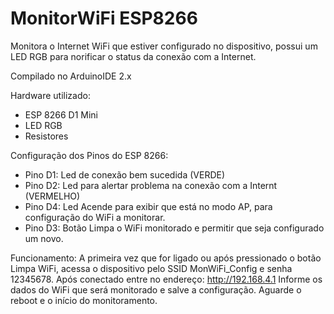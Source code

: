 # MonitorWiFi ESP8266
Monitora o Internet WiFi que estiver configurado no dispositivo, possui um LED RGB para norificar o status da conexão com a Internet.

Compilado no ArduinoIDE 2.x

Hardware utilizado:
- ESP 8266 D1 Mini
- LED RGB
- Resistores

Configuração dos Pinos do ESP 8266:
- Pino D1: Led de conexão bem sucedida (VERDE)
- Pino D2: Led para alertar problema na conexão com a Internt (VERMELHO)
- Pino D4: Led Acende para exibir que está no modo AP, para configuração do WiFi a monitorar.
- Pino D3: Botão Limpa o WiFi monitorado e permitir que seja configurado um novo.

Funcionamento:
A primeira vez que for ligado ou após pressionado o botão Limpa WiFi, acessa o dispositivo pelo SSID MonWiFi_Config e senha 12345678.
Após conectado entre no endereço: http://192.168.4.1
Informe os dados do WiFi que será monitorado e salve a configuração.
Aguarde o reboot e o início do monitoramento.
